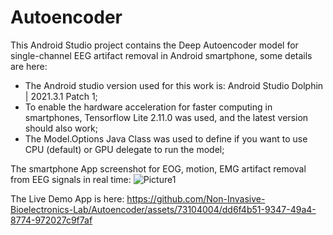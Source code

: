 # Autoencoder

This Android Studio project contains the Deep Autoencoder model for single-channel EEG artifact removal in Android smartphone, some details are here:
* The Android studio version used for this work is: Android Studio Dolphin | 2021.3.1 Patch 1;
* To enable the hardware acceleration for faster computing in smartphones, Tensorflow Lite 2.11.0 was used, and the latest version should also work;
* The Model.Options Java Class was used to define if you want to use CPU (default) or GPU delegate to run the model;

The smartphone App screenshot for EOG, motion, EMG artifact removal from EEG signals in real time:
![Picture1](https://github.com/Non-Invasive-Bioelectronics-Lab/Autoencoder/assets/73104004/1efa2676-bb1b-457f-bded-5913695e305a)

The Live Demo App is here:
https://github.com/Non-Invasive-Bioelectronics-Lab/Autoencoder/assets/73104004/dd6f4b51-9347-49a4-8774-972027c9f7af

